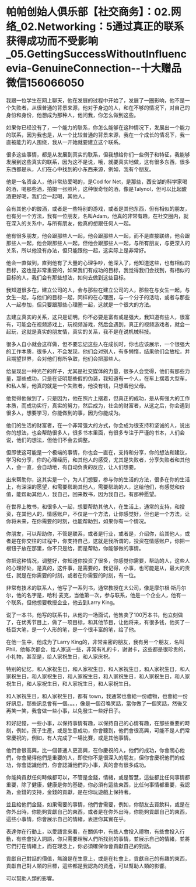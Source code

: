 # 帕帕创始人俱乐部【社交商务】：02.网络_02.Networking：5通过真正的联系获得成功而不受影响_05.GettingSuccessWithoutInfluencevia-GenuineConnection--十大赠品微信156066050

我跟一位学生在网上聊天，他在发展的过程中开始了，发展了一圈影响，他不是一个失败者，从很普通的背景来源，他对于身边的人，和在不够的情况下，对自己的身份和身份，他想成为那种人，他问我，你怎么做到这些。

如果你已经没有了，一个能力的联系，你怎么能够在这种情况下，发展出一个能力的联系，因为我也是，从一个比较普通的背景来源，我在一个成长的情况下，我一直被能力的人围绕，我从一开始就要建立这个联系。

很多这些事情，都是从发展到真实的联系，但我想给你们一些例子和特征，我能够发展到这些真实的联系，因为这不是说，哦，就要真实地做，这有很多东西，很多东西都是从，人们在心中找到的小东西来源，例如，我有个朋友。

他是一名资金人，他非常热爱喝的，是Cod for Net，是那些，西安湖的科学家喝的酒，喝那些酒，拍摄一张照片，这种很奇怪的酒，像是Talynol，但可以比起酸酒更好喝，我们会一起喝，其他人。

会有其他小的酸酒，或者是一些特别的游戏，或者是其他东西，但有相似的朋友，也有另一个方法，我有一位朋友，名叫Adam，他真的非常有趣，在社交圈内，就在深入的关系中，与所有朋友，他真的想跟任何人一起。

他有很多朋友，他会跟那些人一起，他会跟那些人一起，而不是直接联络，他会跟那些人一起，他会跟那些人一起，但他会跟那些人一起，与所有朋友，与更深入的关系，所以他没有办法，但只能跟他一起，这实际上是非常好。

他会一直做到，直到他有了大量的心理争吵，他深入了，他知道这些，也有相似的目标，这也是非常重要的，如果我们有成功的目标，我觉得我们会找到，有相似的目标的人，我们会有那些想法，如何去做到这些目标。

我知道很多在，建立公司的人，会与那些在建立公司的人，那些在与女生一起，与女生一起，与他们的目标一起，同样的在心理圈，与一个分子的活动，或者与那些人一起参加，但只要跟那些心理圈一起，这就是一个很大的方法。

去建立真实的关系，这只是证明，你不必要是富有或是强大，我知道有些人，很富有，可能会在视频游戏上，玩视频游戏，然后会遇到，真正的视频游戏者，就会一起玩，这就是真实的朋友情，真实的关系，我不是在说机械科技。

很多人自小就会这样做，但不要忘记这些人在成长时，你也应该展示，一个很强大的工作本质，很多人，不会发现，他们会对别人，有多懒惰，结果他们会放松，并且期望世界，会对他们有所争取，他们会把那些人。

给呈现出一种光芒的样子，尤其是社交媒体的力量，很多人会觉得，他们有那些力量，那些成功，只是在证明那些假的伪装，我知道有一个人，在车上摆着大型车，和私人架，他真的就是一个失败者，他没有钱，只想着他父母。

他觉得他做到了，只是因为，他在照片上摆着，但真正的成功，是从有强大的工作本质，而成功实行，真实的努力，然后成为，社会的财富者，从这之后，你会遇到很多人，想要学习，你能做到的事，因为你能成为。

他们的生活的财富者，在一个非常强大的方式，你会成为很支持和坚诚的人，说出你的想法，也会帮助很多人，很多书本里面，有很多专注于严谨的书本，人们会说，他们的想法，但他们不会去调整。

但即使这可能是一个极端的事情，你也会一直在，支持和分享，你的想法和建议，学习和分享，你的心理经历，和其他人的感受，尤其是失败者，分享失败者和其他人，会一直，会自动地，有自动负责的反应，让人们想要。

出来帮助你，这其实是一个，为人们想要，参与你的生活的方法，很多在你的生活上，有深深的愿望，和需要帮助其他人，需要帮助的人，这给他们，有感觉和价值，能帮助其他人，我自己，回来教书，因为我自己，有那种愿望。

在世界上教书，和很多人一起，想要帮助其他人，在生活上，通常的支持，和投资，在其他人的，情感账户，不仅是一个方法，让你感觉好，但也是一个方法，让你将未来，在你需要的时刻，也能帮助到，如果你有一个情况。

你朋友，可以帮助你，不管是联系，或者是行业，或者是，介绍你，给其他人，或者是在你交往的过程中，你支持自己，这就是我所谓的，投资在情感账户，你把一根钮子放在那里，你不只是给，而是帮助，你能够做的事情。

你把这种情况，调整好，你知道你投资了很多，你感觉你需要，帮助的人，这些人的心理好处，是真的，这件事，是需要的，我记得，小事，也可能是从，最大的责任，就是在你需要的时刻，或者在你需要的时刻，有一位。

非常有技术的联系人，他写了一系列书，通常教授在大公司，像是摩尔根·斯丹尔尔，他的名字是，哈利·麦克，当他第一次，参与联系，他是一个企业人，他有一个联系，但他想要教授企业，他去到Larry King。

说了一本书，他写的联系书，从他的一场面试，他售卖了100万本书，他立刻做了，在优秀节目上，做了一项目标，和其他节目，让他将来，有很多钱，他买了一枝巨大笔，是一个人形的笔，是一个很丰富的笔，给了他。

在他一生中，他成为了Larry King的，非常亲密的朋友，我有另一个朋友，名叫Phil，他每次都会，给人家送一些，非常有礼的卡，谢谢卡，这些都是很珍贵的，小礼物，甚至是，给人家祝生日，和人家庆祝。

特别的记忆，和人家祝生日，和人家祝生日，和人家祝生日，和人家祝生日，和人家祝生日，和人家祝生日，和人家祝生日，和人家祝生日，和人家祝生日，和人家祝生日，和人家祝生日，和人家祝生日，和人家祝生日。

和人家祝生日，和人家祝生日，都有 town，我通常也會給一份禮物，也會給一份好訊息，那些訊息會有一個。。。，像是一個召喚笑話，當你做了一個笑話，然後又再笑一笑，我會做一些小事，以免發生一些好日子。

和好記憶，一些小事，以保持事情有趣，以保持自己的心情有趣，在那些重要的時刻，例如，孩子生產，或是生意成功，你會聽到，他們會很高興，可能不是人們常常慶祝的，例如，有人完成了一場比賽，或是其他事情。

他們會很高興，比一個普通人更高興，在你慶祝的人，他們的成功，你會關心他們，你會覺得他們是重要的人，即使你不是很深入的朋友，但你會慶祝他們的成功，你會認識他們，你會認識他們的小事，真的會有很多成功。

你能夠貢獻任何時候都可以，不管是金錢，情緒，或是智慧，這些都比任何事情都重要，除了健康，健康是你的基礎，你必須有這些東西，比任何事情都重要，我認為，金錢的支持，金錢的貢獻，是在你玩遊戲上保持著。

並且給他們金錢，如果需要的事情，他們會需要，例如，你朋友去買飲料，或是在你外出時，你能夠貢獻自己的東西，或者是在你外出時，你能夠貢獻自己的東西，這些小事情，你會展示自己的情緒，表達你其實在乎。

表達你在行動上，以愛語言來看，在關係中，有些人會投入禮物，有些會投入行動，有些會投入詞語，你只需要理解人們所找到的事情，並展示自己的情緒，並將它們打在情緒上，而在理念上，你必須確保你會貢獻自己的對話。

貢獻自己對話的價值，無論是在生意上，或是在社會上，貢獻自己的有趣的東西，貢獻自己對人類的目標，這些都是我認為的資產，可以幫助人類的影響。

可以幫助人類的影響。